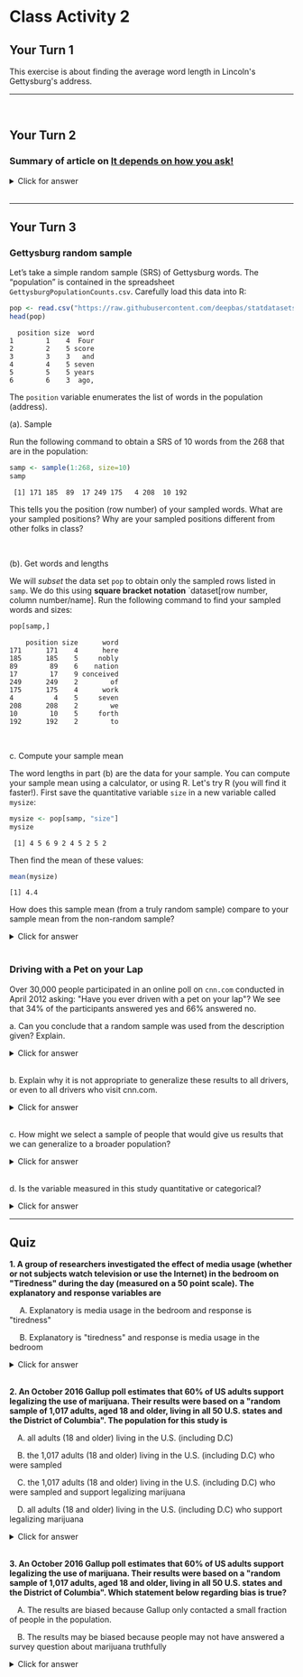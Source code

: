 
# Class Activity 2

## Your Turn 1

This exercise is about finding the average word length in Lincoln's Gettysburg's address.

------------------------------------------

<br>

## Your Turn 2

### Summary of article on [It depends on how you ask!](https://jech.bmj.com/content/75/4/387.abstract)

<details>
<summary><red>Click for answer</red></summary>

*Answer:* 

This study aimed to measure the effects of psychological biases on estimates of compliance with public health guidance regarding COVID-19. Results showed that compliance estimates were reduced when questions were framed negatively and anonymity was increased. Effect sizes were large, with compliance estimates diminishing by up to 17% points and 10% points, respectively. These findings suggest that standard tracking surveys pose questions in ways that lead to higher compliance estimates than alternative approaches.
</details>
<br>

------------------------------------------

## Your Turn 3

### Gettysburg random sample

Let’s take a simple random sample (SRS) of Gettysburg words. The “population” is contained in the
spreadsheet `GettysburgPopulationCounts.csv`. Carefully load this data into R:



```r
pop <- read.csv("https://raw.githubusercontent.com/deepbas/statdatasets/main/GettysbergPopulationCounts.csv")
head(pop)
```

```
  position size  word
1        1    4  Four
2        2    5 score
3        3    3   and
4        4    5 seven
5        5    5 years
6        6    3  ago,
```

The `position` variable enumerates the list of words in the population (address).

(a). Sample

Run the following command to obtain a SRS of 10 words from the 268 that are in the population:


```r
samp <- sample(1:268, size=10)
samp
```

```
 [1] 171 185  89  17 249 175   4 208  10 192
```

This tells you the position (row number) of your sampled words. What are your sampled positions? Why are your sampled positions different from other folks in class?

<br>



(b). Get words and lengths

We will *subset* the data set `pop` to obtain only the sampled rows listed in `samp`. We do this using **square bracket notation** `dataset[row number, column number/name]. Run the following command to find your sampled words and sizes:


```r
pop[samp,]
```

```
    position size      word
171      171    4      here
185      185    5     nobly
89        89    6    nation
17        17    9 conceived
249      249    2        of
175      175    4      work
4          4    5     seven
208      208    2        we
10        10    5     forth
192      192    2        to
```

<br>

c. Compute your sample mean

The word lengths in part (b) are the data for your sample. You can compute your sample mean using a calculator, or using R. Let's try R (you will find it faster!). First save the quantitative variable `size` in a new variable called `mysize`:


```r
mysize <- pop[samp, "size"]
mysize
```

```
 [1] 4 5 6 9 2 4 5 2 5 2
```

Then find the mean of these values:


```r
mean(mysize)
```

```
[1] 4.4
```

How does this sample mean (from a truly random sample) compare to your sample mean from the non-random sample? 

<details>
<summary><red>Click for answer</red></summary>

*Answer:*  The true mean is  4.29. Your two means will likely vary. Since the many non-random samples generally overestimated the population mean length, it is possible (but not guaranteed) that *your* one non-random sample gave a mean length that is greater than the random sample's mean length. 

</details>

<br>



### Driving with a Pet on your Lap

Over 30,000 people participated in an online poll on `cnn.com` conducted in April 2012 asking: "Have you ever driven with a pet on your lap"? We see that 34% of the participants answered yes and 66% answered no.

a. Can you conclude that a random sample was used from the description given? Explain.

<details>
<summary><red>Click for answer</red></summary>

*Answer:* No you can't make this conclusion from the info given. In fact, an online poll at a website like `cnn.com` is almost always reporting results from a non-random sample. The people who respond are individuals who visit `cnn.com`, then see the online poll and decide to respond. 
</details>

<br>



b. Explain why it is not appropriate to generalize these results to all drivers, or even to all drivers who visit cnn.com.

<details>
<summary><red>Click for answer</red></summary>

*Answer:* This is a volunteer sample, and volunteer samples are often biased and can't be generalized to *all drivers* (the population).  It is likely that people who have driven with a pet on their lap are more likely to respond to the poll.
</details>
<br>

c. How might we select a sample of people that would give us results that we can generalize to a broader population?

<details>
<summary><red>Click for answer</red></summary>

*Answer:* A random sample of individuals from all U.S. drivers would need to be selected and given the poll question. (There are many ways to do this, the most common being a variation of random digit dialing where phone numbers are randomly selected from known area codes.)
</details>

<br>


d. Is the variable measured in this study quantitative or categorical?

<details>
<summary><red>Click for answer</red></summary>

*Answer:* Categorical (yes or no answer to the question).
</details>

 ---------------------------------------------------------------------

## Quiz

**1. A group of researchers investigated the effect of media usage (whether or not subjects watch television or use the Internet) in the bedroom on "Tiredness" during the day (measured on a 50 point scale). The explanatory and response variables are**

&emsp;  A. Explanatory is media usage in the bedroom and response is "tiredness"

&emsp;  B. Explanatory is "tiredness" and response is media usage in the bedroom

<details>
<summary><red>Click for answer</red></summary>
The correct answer is A.
</details><br>

**2. An October 2016 Gallup poll estimates that 60% of US adults support legalizing the use of marijuana. Their results were based on a "random sample of 1,017 adults, aged 18 and older, living in all 50 U.S. states and the District of Columbia". The population for this study is**

&emsp;A. all adults (18 and older) living in the U.S. (including D.C)

&emsp;B. the 1,017 adults (18 and older) living in the U.S. (including D.C) who were sampled

&emsp;C. the 1,017 adults (18 and older) living in the U.S. (including D.C) who were sampled and support legalizing marijuana

&emsp;D. all adults (18 and older) living in the U.S. (including D.C) who support legalizing marijuana


<details>
<summary><red>Click for answer</red></summary>
The correct answer is A.
</details><br>


**3. An October 2016 Gallup poll estimates that 60% of US adults support legalizing the use of marijuana. Their results were based on a "random sample of 1,017 adults, aged 18 and older, living in all 50 U.S. states and the District of Columbia". Which statement below regarding bias is true?**

&emsp;A. The results are biased because Gallup only contacted a small fraction of people in the population.

&emsp;B. The results may be biased because people may not have answered a survey question about marijuana truthfully

<details>
<summary><red>Click for answer</red></summary>
The correct answer is B.
</details><br>






